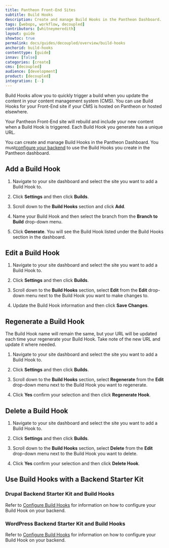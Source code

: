 ```yaml
---
title: Pantheon Front-End Sites
subtitle: Build Hooks
description: Create and manage Build Hooks in the Pantheon Dashboard.
tags: [webops, workflow, decoupled]
contributors: [whitneymeredith]
layout: guide
showtoc: true
permalink: docs/guides/decoupled/overview/build-hooks
anchorid: build-hooks
contenttype: [guide]
innav: [false]
categories: [create]
cms: [decoupled]
audience: [development]
product: [decoupled]
integration: [--]
---
```


Build Hooks allow you to quickly trigger a build when you update the content in your content management system (CMS). You can use Build Hooks for your Front-End site if your CMS is hosted on Pantheon or hosted elsewhere.

Your Pantheon Front-End site will rebuild and include your new content when a Build Hook is triggered. Each Build Hook you generate has a unique URL.

You can create and manage Build Hooks in the Pantheon Dashboard. You must[configure your backend](/guides/decoupled/overview/build-hooks#use-build-hooks-with-a-backend-starter-kit) to use the Build Hooks you create in the Pantheon dashboard.

## Add a Build Hook

1. Navigate to your site dashboard and select the site you want to add a Build Hook to.

1. Click **Settings** and then click **Builds**.

1. Scroll down to the **Build Hooks** section and click **Add**.

1. Name your Build Hook and then select the branch from the **Branch to Build** drop-down menu.

1. Click **Generate**. You will see the Build Hook listed under the Build Hooks section in the dashboard.

## Edit a Build Hook

1. Navigate to your site dashboard and select the site you want to add a Build Hook to.

1. Click **Settings** and then click **Builds**.

1. Scroll down to the **Build Hooks** section, select **Edit** from the **Edit** drop-down menu next to the Build Hook you want to make changes to.

1. Update the Build Hook information and then click **Save Changes**.

## Regenerate a Build Hook

The Build Hook name will remain the same, but your URL will be updated each time your regenerate your Build Hook. Take note of the new URL and update it where needed.

1. Navigate to your site dashboard and select the site you want to add a Build Hook to.

1. Click **Settings** and then click **Builds**.

1. Scroll down to the **Build Hooks** section, select **Regenerate** from the **Edit** drop-down menu next to the Build Hook you want to regenerate.

1. Click **Yes** confirm your selection and then click **Regenerate Hook**.

## Delete a Build Hook

1. Navigate to your site dashboard and select the site you want to add a Build Hook to.

1. Click **Settings** and then click **Builds**.

1. Scroll down to the **Build Hooks** section, select **Delete** from the **Edit** drop-down menu next to the Build Hook you want to delete.

1. Click **Yes** confirm your selection and then click **Delete Hook**.

## Use Build Hooks with a Backend Starter Kit

### Drupal Backend Starter Kit and Build Hooks

Refer to [Configure Build Hooks](/guides/decoupled/drupal-backend-starters/build-hooks) for information on how to configure your Build Hook on your backend.

### WordPress Backend Starter Kit and Build Hooks

Refer to [Configure Build Hooks](/guides/decoupled/wp-backend-starters/build-hooks) for information on how to configure your Build Hook on your backend.
